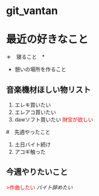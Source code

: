 # git_vantan
# 最近の好きなこと
＊　寝ること　*
* 憩いの場所を作ること
## 音楽機材ほしい物リスト
1. エレキ買いたい
2. エレアコ買いたい
3. dawソフト買いたい
<font color = red>財宝が欲しい</font>

#　先週やったこと
1. 土日バイト続け
2. アコギ触った
## 今週やりたいこと
<font color = "red">>作曲したい</font>
*バイト辞めたい*
